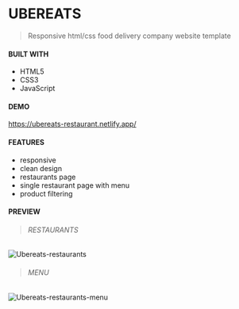 # UBEREATS
>Responsive html/css food delivery company website template

#### BUILT WITH

* HTML5
* CSS3
* JavaScript

#### DEMO

https://ubereats-restaurant.netlify.app/

#### FEATURES

* responsive
* clean design
* restaurants page
* single restaurant page with menu
* product filtering
  

#### PREVIEW

> ###### RESTAURANTS

![Ubereats-restaurants](https://github.com/JuliaCMint/ubereats-restaurant/assets/105377899/6b46ccc4-1e9c-409e-adae-3f716ee22f7f)


> ###### MENU

![Ubereats-restaurants-menu](https://github.com/JuliaCMint/ubereats-restaurant/assets/105377899/fe647150-9e7a-4eff-bacc-2e522003f23e)

